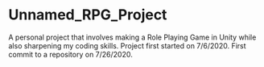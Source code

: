 # Unnamed_RPG_Project
 A personal project that involves making a Role Playing Game in Unity while also sharpening my coding skills.
 Project first started on 7/6/2020. First commit to a repository on 7/26/2020.